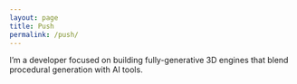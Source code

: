 ```yaml
---
layout: page
title: Push
permalink: /push/
---
```


I’m a developer focused on building fully-generative 3D engines that blend procedural generation with AI tools.